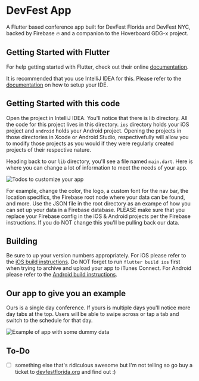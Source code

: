 # DevFest App

A Flutter based conference app built for DevFest Florida and DevFest NYC, backed by Firebase 🔥 and a companion to the Hoverboard GDG-x project.

## Getting Started with Flutter

For help getting started with Flutter, check out their online [documentation](http://flutter.io/).

It is recommended that you use IntelliJ IDEA for this. Please refer to the [documentation](http://flutter.io/) on how to setup your IDE.

## Getting Started with this code

Open the project in IntelliJ IDEA. You'll notice that there is lib directory. All the code for this project lives in this directory. `ios` directory holds your iOS project and `android` holds your Android project. Opening the projects in those directories in Xcode or Android Studio, respectivefully will allow you to modify those projects as you would if they were regularly created projects of their respective nature.

Heading back to our `lib` directory, you'll see a file named `main.dart`. Here is where you can change a lot of information to meet the needs of your app. 

![Todos to customize your app](https://github.com/miketraverso/devfestapp/blob/master/ConFlutter%20TODOs.png "TODOs")

For example, change the color, the logo, a custom font for the nav bar, the location specifics, the Firebase root node where your data can be found, and more. Use the JSON file in the root directory as an exampe of how you can set up your data in a Firebase database. PLEASE make sure that you replace your Firebase config in the iOS & Android projects per the Firebase instructions. If you do NOT change this you'll be pulling back our data.

## Building

Be sure to up your version numbers appropriately. For iOS please refer to the [iOS build instructions](https://flutter.io/ios-release/). Do NOT forget to run `flutter build ios` first when trying to archive and upload your app to iTunes Connect. For Android please refer to the [Android build instructions](https://flutter.io/android-release/).

## Our app to give you an example

Ours is a single day conference. If yours is multiple days you'll notice more day tabs at the top. Users will be able to swipe across or tap a tab and switch to the schedule for that day.

![Example of app with some dummy data](https://github.com/miketraverso/devfestapp/blob/master/output.gif "Example")

## To-Do
- [ ] something else that's ridiculous awesome but I'm not telling so go buy a ticket to [devfestflorida.org](https://devfestflorida.org) and find out :)
